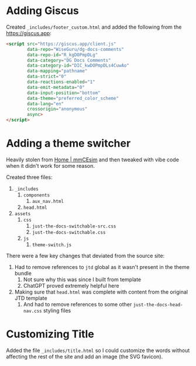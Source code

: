 
# Adding Giscus
Created `_includes/footer_custom.html` and added the following from the https://giscus.app:

```html
<script src="https://giscus.app/client.js"
        data-repo="WiseGuru/dg-docs-comments"
        data-repo-id="R_kgDOPmpDLg"
        data-category="DG Docs Comments"
        data-category-id="DIC_kwDOPmpDLs4CuwAo"
        data-mapping="pathname"
        data-strict="0"
        data-reactions-enabled="1"
        data-emit-metadata="0"
        data-input-position="bottom"
        data-theme="preferred_color_scheme"
        data-lang="en"
        crossorigin="anonymous"
        async>
</script>
```

# Adding a theme switcher
Heavily stolen from [Home \| mmCEsim](https://mmcesim.org/) and then tweaked with vibe code when it didn't work for some reason.

Created three files:
1. `_includes`
	1. `components`
		1. `aux_nav.html`
	2. `head.html`
2. `assets`
	1. `css`
		1. `just-the-docs-switchable-src.css`
		2. `just-the-docs-switchable.css`
	2. `js`
		1. `theme-switch.js`

There were a few key changes that deviated from the source site:
1. Had to remove references to `jtd` global as it wasn't present in the theme bundle
	1. Not sure why this was since I built from template
	2. ChatGPT proved extremely helpful here
2. Making sure that `head.html` was complete with content from the original JTD template
	1. And had to remove references to some other `just-the-docs-head-nav.css` styling files


# Customizing Title
Added the file `_includes/title.html` so I could customize the words without affecting the rest of the site and add an image (the SVG favicon).